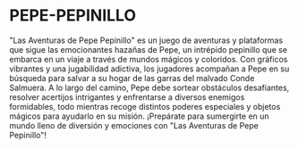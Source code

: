 # PEPE-PEPINILLO
"Las Aventuras de Pepe Pepinillo" es un juego de aventuras y plataformas que sigue las emocionantes hazañas de Pepe, un intrépido pepinillo que se embarca en un viaje a través de mundos mágicos y coloridos. Con gráficos vibrantes y una jugabilidad adictiva, los jugadores acompañan a Pepe en su búsqueda para salvar a su hogar de las garras del malvado Conde Salmuera. A lo largo del camino, Pepe debe sortear obstáculos desafiantes, resolver acertijos intrigantes y enfrentarse a diversos enemigos formidables, todo mientras recoge distintos poderes especiales y objetos mágicos para ayudarlo en su misión. ¡Prepárate para sumergirte en un mundo lleno de diversión y emociones con "Las Aventuras de Pepe Pepinillo"!
